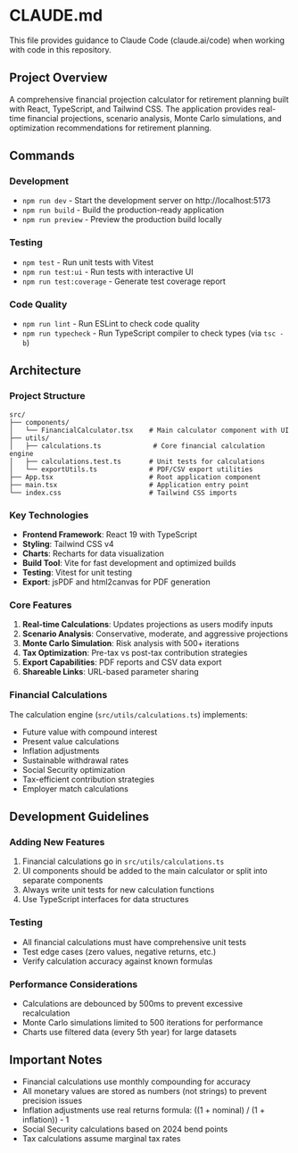 # CLAUDE.md

This file provides guidance to Claude Code (claude.ai/code) when working with code in this repository.

## Project Overview

A comprehensive financial projection calculator for retirement planning built with React, TypeScript, and Tailwind CSS. The application provides real-time financial projections, scenario analysis, Monte Carlo simulations, and optimization recommendations for retirement planning.

## Commands

### Development
- `npm run dev` - Start the development server on http://localhost:5173
- `npm run build` - Build the production-ready application
- `npm run preview` - Preview the production build locally

### Testing
- `npm test` - Run unit tests with Vitest
- `npm run test:ui` - Run tests with interactive UI
- `npm run test:coverage` - Generate test coverage report

### Code Quality
- `npm run lint` - Run ESLint to check code quality
- `npm run typecheck` - Run TypeScript compiler to check types (via `tsc -b`)

## Architecture

### Project Structure
```
src/
├── components/
│   └── FinancialCalculator.tsx    # Main calculator component with UI
├── utils/
│   ├── calculations.ts             # Core financial calculation engine
│   ├── calculations.test.ts       # Unit tests for calculations
│   └── exportUtils.ts             # PDF/CSV export utilities
├── App.tsx                        # Root application component
├── main.tsx                       # Application entry point
└── index.css                      # Tailwind CSS imports
```

### Key Technologies
- **Frontend Framework**: React 19 with TypeScript
- **Styling**: Tailwind CSS v4
- **Charts**: Recharts for data visualization
- **Build Tool**: Vite for fast development and optimized builds
- **Testing**: Vitest for unit testing
- **Export**: jsPDF and html2canvas for PDF generation

### Core Features
1. **Real-time Calculations**: Updates projections as users modify inputs
2. **Scenario Analysis**: Conservative, moderate, and aggressive projections
3. **Monte Carlo Simulation**: Risk analysis with 500+ iterations
4. **Tax Optimization**: Pre-tax vs post-tax contribution strategies
5. **Export Capabilities**: PDF reports and CSV data export
6. **Shareable Links**: URL-based parameter sharing

### Financial Calculations
The calculation engine (`src/utils/calculations.ts`) implements:
- Future value with compound interest
- Present value calculations
- Inflation adjustments
- Sustainable withdrawal rates
- Social Security optimization
- Tax-efficient contribution strategies
- Employer match calculations

## Development Guidelines

### Adding New Features
1. Financial calculations go in `src/utils/calculations.ts`
2. UI components should be added to the main calculator or split into separate components
3. Always write unit tests for new calculation functions
4. Use TypeScript interfaces for data structures

### Testing
- All financial calculations must have comprehensive unit tests
- Test edge cases (zero values, negative returns, etc.)
- Verify calculation accuracy against known formulas

### Performance Considerations
- Calculations are debounced by 500ms to prevent excessive recalculation
- Monte Carlo simulations limited to 500 iterations for performance
- Charts use filtered data (every 5th year) for large datasets

## Important Notes

- Financial calculations use monthly compounding for accuracy
- All monetary values are stored as numbers (not strings) to prevent precision issues
- Inflation adjustments use real returns formula: ((1 + nominal) / (1 + inflation)) - 1
- Social Security calculations based on 2024 bend points
- Tax calculations assume marginal tax rates